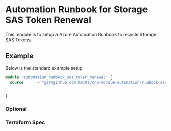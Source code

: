 # Automation Runbook for Storage SAS Token Renewal

This module is to setup a Azure Automation Runbook to recycle Storage SAS Tokens.



## Example

Below is the standard example setup

```terraform
module "automation_runbook_sas_token_renewal" {
  source      = "git@github.com:hmcts/cnp-module-automation-runbook-sas-token-renewal?ref=master"


}
```

### Optional


### Terraform Spec
